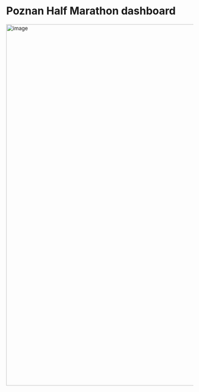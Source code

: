 # Poznan Half Marathon dashboard
<img width="1909" height="972" alt="image" src="https://github.com/user-attachments/assets/4c4b6a5e-2711-49f7-a8b5-799f8e471475" />
